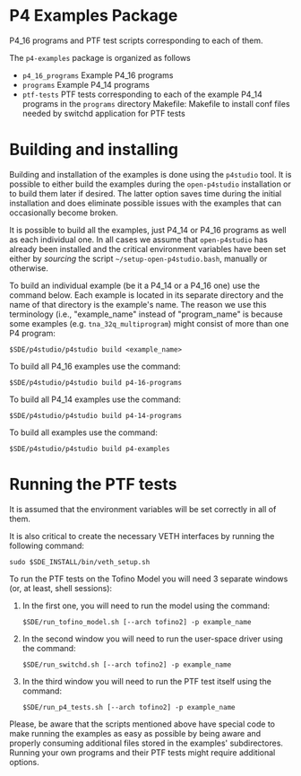 P4 Examples Package
===================

P4_16 programs and PTF test scripts corresponding to each of them.
    
The `p4-examples` package is organized as follows
* `p4_16_programs`
Example P4_16 programs
* `programs`
Example P4_14 programs    
* `ptf-tests`
PTF tests corresponding to each of the example P4_14 programs in the `programs` directory
    Makefile:
        Makefile to install conf files needed by switchd application for
        PTF tests

Building and installing
=======================

Building and installation of the examples is done using the `p4studio` tool. It is possible to either build the examples during the `open-p4studio` installation or to build them later if desired. The latter option saves time during the initial installation and does eliminate possible issues with the examples that can occasionally become broken. 

It is possible to build all the examples, just P4_14 or P4_16 programs as well as each individual one. In all cases we assume that `open-p4studio` has already been installed and the critical environment variables have been set either by *sourcing* the script `~/setup-open-p4studio.bash`, manually or otherwise.

To build an individual example (be it a P4_14 or a P4_16 one) use the command below. Each example is located in its separate directory and the name of that directory is the example's name. The reason we use this terminology (i.e., "example_name" instead of "program_name" is because some examples (e.g. `tna_32q_multiprogram`) might consist of more than one P4 program:

```
$SDE/p4studio/p4studio build <example_name> 
```

To build all P4_16 examples use the command:

```
$SDE/p4studio/p4studio build p4-16-programs
```

To build all P4_14 examples use the command:

```
$SDE/p4studio/p4studio build p4-14-programs
```

To build all examples use the command:

```
$SDE/p4studio/p4studio build p4-examples
```

Running the PTF tests
=====================

It is assumed that the environment variables will be set correctly in all of them.

It is also critical to create the necessary VETH interfaces by running the following command:

```
sudo $SDE_INSTALL/bin/veth_setup.sh
```

To run the PTF tests on the Tofino Model you will need 3 separate windows (or, at least, shell sessions):

1. In the first one, you will need to run the model using the command:
   
   ```
   $SDE/run_tofino_model.sh [--arch tofino2] -p example_name
   ```
   
2. In the second window you will need to run the user-space driver using the command:

   ```
   $SDE/run_switchd.sh [--arch tofino2] -p example_name
   ```

3. In the third window you will need to run the PTF test itself using the command:

   ```
   $SDE/run_p4_tests.sh [--arch tofino2] -p example_name
   ```

Please, be aware that the scripts mentioned above have special code to make running the examples as easy as possible by being aware and properly consuming additional files stored in the examples' subdirectores. Running your own programs and their PTF tests might require additional options.
